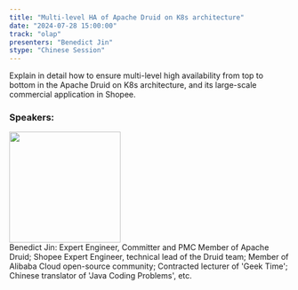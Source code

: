 ```yaml
---
title: "Multi-level HA of Apache Druid on K8s architecture"
date: "2024-07-28 15:00:00" 
track: "olap"
presenters: "Benedict Jin"
stype: "Chinese Session"
---
```

Explain in detail how to ensure multi-level high availability from top to bottom in the Apache Druid on K8s architecture, and its large-scale commercial application in Shopee.
 ### Speakers: 
 <img src="https://sessionize.com/image/5c54-400o400o1-PVYcCqXQ2Qjtdhh9Rea1H4.jpg" width="200" /><br>Benedict Jin:  Expert Engineer, Committer and PMC Member of Apache Druid;
Shopee Expert Engineer, technical lead of the Druid team;
Member of Alibaba Cloud open-source community;
Contracted lecturer of 'Geek Time'; 
Chinese translator of 'Java Coding Problems', etc.
 <br><br>